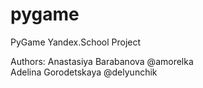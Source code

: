 # pygame
PyGame Yandex.School Project

Authors:
Anastasiya Barabanova @amorelka<BR>
Adelina Gorodetskaya @delyunchik
